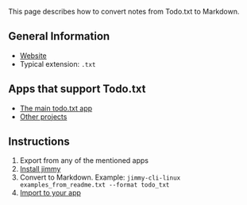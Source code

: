 This page describes how to convert notes from Todo.txt to Markdown.

## General Information

- [Website](http://todotxt.org/)
- Typical extension: `.txt`

## Apps that support Todo.txt

- [The main todo.txt app](https://github.com/todotxt/todo.txt-cli/releases)
- [Other projects](https://github.com/todotxt/todo.txt-cli/wiki/Other-Todo.txt-Projects)

## Instructions

1. Export from any of the mentioned apps
2. [Install jimmy](../index.md#installation)
3. Convert to Markdown. Example: `jimmy-cli-linux examples_from_readme.txt --format todo_txt`
4. [Import to your app](../import_instructions.md)
